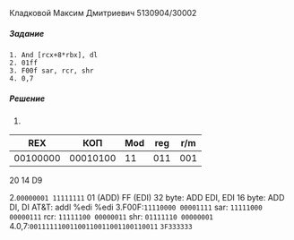 Кладковой Максим Дмитриевич 5130904/30002
##### Задание
```
1. And [rcx+8*rbx], dl
2. 01ff
3. F00f sar, rcr, shr
4. 0,7
```
##### Решение
1.

| REX      | КОП      | Mod | reg | r/m |
| -------- | -------- | --- | --- | --- |
| 00100000 | 00010100 | 11  | 011 | 001 |
20 14 D9

2.`00000001 11111111`
	01 (ADD) FF (EDI)
	32 byte: ADD EDI, EDI
	16 byte: ADD DI, DI
	AT&T: addl %edi %edi
3.F00F:`11110000 00001111`
	sar: `11111000 00000111`
	rcr: `11111100 00000011`
	shr: `01111110 00000001`
4.0,7:`00111111001100110011001100110011`
`3F333333`






